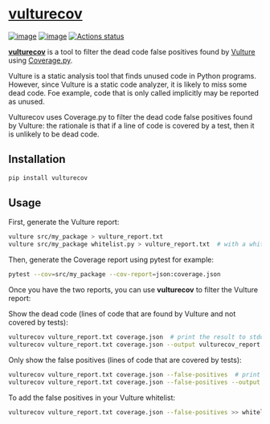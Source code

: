 # [vulturecov](https://github.com/Jonas1312/vulturecov)

[![image](https://img.shields.io/pypi/v/vulturecov.svg)](https://pypi.python.org/pypi/vulturecov)
[![image](https://img.shields.io/pypi/pyversions/vulturecov.svg)](https://pypi.python.org/pypi/vulturecov)
[![Actions status](https://github.com/Jonas1312/vulturecov/workflows/CI/badge.svg)](https://github.com/Jonas1312/vulturecov/actions)

[**vulturecov**](https://github.com/Jonas1312/vulturecov) is a tool to filter the dead code false positives found by [Vulture](https://github.com/jendrikseipp/vulture) using [Coverage.py](https://coverage.readthedocs.io/).

Vulture is a static analysis tool that finds unused code in Python programs. However, since Vulture is a static code analyzer, it is likely to miss some dead code. Foe example, code that is only called implicitly may be reported as unused.

Vulturecov uses Coverage.py to filter the dead code false positives found by Vulture: the rationale is that if a line of code is covered by a test, then it is unlikely to be dead code.

## Installation

```bash
pip install vulturecov
```

## Usage

First, generate the Vulture report:

```bash
vulture src/my_package > vulture_report.txt
vulture src/my_package whitelist.py > vulture_report.txt  # with a whitelist
```

Then, generate the Coverage report using pytest for example:

```bash
pytest --cov=src/my_package --cov-report=json:coverage.json
```

Once you have the two reports, you can use **vulturecov** to filter the Vulture report:

Show the dead code (lines of code that are found by Vulture and not covered by tests):

```bash
vulturecov vulture_report.txt coverage.json  # print the result to stdout
vulturecov vulture_report.txt coverage.json --output vulturecov_report.txt  # write the result to a file
```

Only show the false positives (lines of code that are covered by tests):

```bash
vulturecov vulture_report.txt coverage.json --false-positives  # print the result to stdout
vulturecov vulture_report.txt coverage.json --false-positives --output vulture_fp.txt  # write the result to a file
```

To add the false positives in your Vulture whitelist:

```bash
vulturecov vulture_report.txt coverage.json --false-positives >> whitelist.py
```
